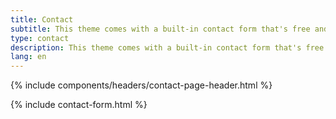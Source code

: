 ```yaml
---
title: Contact
subtitle: This theme comes with a built-in contact form that's free and easy to set up.
type: contact
description: This theme comes with a built-in contact form that's free and easy to set up.
lang: en
---
```


{% include components/headers/contact-page-header.html %}

{% include contact-form.html %}
